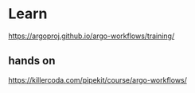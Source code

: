 # Learn
https://argoproj.github.io/argo-workflows/training/

## hands on
https://killercoda.com/pipekit/course/argo-workflows/
